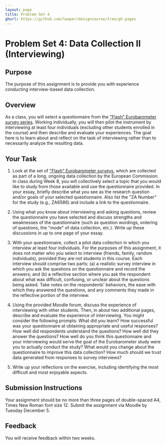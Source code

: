 ```yaml
---
layout: page
title: Problem Set 4
ghurl: https://github.com/leeper/designcourse/tree/gh-pages
---
```


# Problem Set 4: Data Collection II (Interviewing)

## Purpose

The purpose of this assignment is to provide you with experience conducting interview-based data collection.

## Overview

As a class, you will select a questionnaire from the ["Flash" Eurobarometer survey series](http://www.gesis.org/eurobarometer-data-service/survey-series/flash-eb/study-overview/). Working individually, you will then pilot the instrument by interviewing at least four individuals (excluding other students enrolled in the course) and then describe and evaluate your experiences. The goal here is to learn about and reflect on the task of interviewing rather than to necessarily analyze the resulting data.

## Your Task

 1. Look at the set of ["Flash" Eurobarometer surveys](http://www.gesis.org/eurobarometer-data-service/survey-series/flash-eb/study-overview/), which are collected as part of a long, ongoing data collection by the European Commission. In class during Week 8, you will collectively select a topic that you would like to study from those available and use the questionnaire provided. In your essay, briefly describe what you see as the research question and/or goals of your selected questionnaire. Also list the "ZA Number" for the study (e.g., ZA6586) and include a link to the questionnaire.
 
 2. Using what you know about interviewing and asking questions, review the questionnaire you have selected and discuss strengths and weaknesses of the questionnaire (such as question wordings, ordering of questions, the "mode" of data collection, etc.). Write up these discussions in up to one page of your essay.
 
 3. With your questionnaire, collect a pilot data collection in which you interview at least four individuals. For the purposes of this assignment, it does not matter who you select to interview (friends, family, random individuals), provided they are not students in this course. Each interview should comprise two parts: (a) a realistic survey interview in which you ask the questions on the questionnaire and record the answers; and (b) a reflective section where you ask the respondent about what was difficult, confusing, or unclear about the questions being asked. Take notes on the respondents' behaviors, the ease with which they answered the questions, and any comments they made in the reflective portion of the interview.
 
 4. Using the provided Moodle forum, discuss the experience of interviewing with other students. Then, in about two additional pages, describe and evaluate the experience of interviewing. You might consider the following prompts: What did you learn? How successful was your questionnaire at obtaining appropriate and useful responses? How well did respondents understand the questions? How well did they answer the questions? How well do you think this questionnaire and your interviewing would serve the goal of the Eurobarometer study were you to actually conduct the study? What would you change about the questionnaire to improve this data collection? How much should we trust data generated from responses to survey interviews?
 
 5. Write up your reflections on the exercise, including identifying the most difficult and most enjoyable aspects.

## Submission Instructions

Your assignment should be no more than three pages of double-spaced A4, Times New Roman font size 12. Submit the assignment via Moodle by Tuesday December 5.

## Feedback

You will receive feedback within two weeks.

